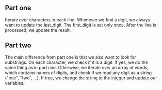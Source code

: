 ## Part one

Iterate over characters in each line. Whenever we find a digit, we always want to update the last_digit. The first_digit is set only once. After the line is processed, we update the result.

## Part two

The main difference from part one is that we also want to look for substrings. On each character, we check if it is a digit. If yes, we do the same thing as in part one. Otherwise, we iterate over an array of words, which contains names of digits, and check if we read any digit as a string ("one", "two", ...). If true, we change the string to the integer and update our variables.
